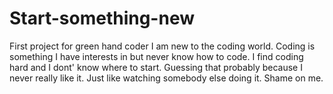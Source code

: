 # Start-something-new
First project for green hand coder
I am new to the coding world. 
Coding is something I have interests in but never know how to code. 
I find coding hard and I dont' know where to start. 
Guessing that probably because I never really like it.
Just like watching somebody else doing it.
Shame on me.
